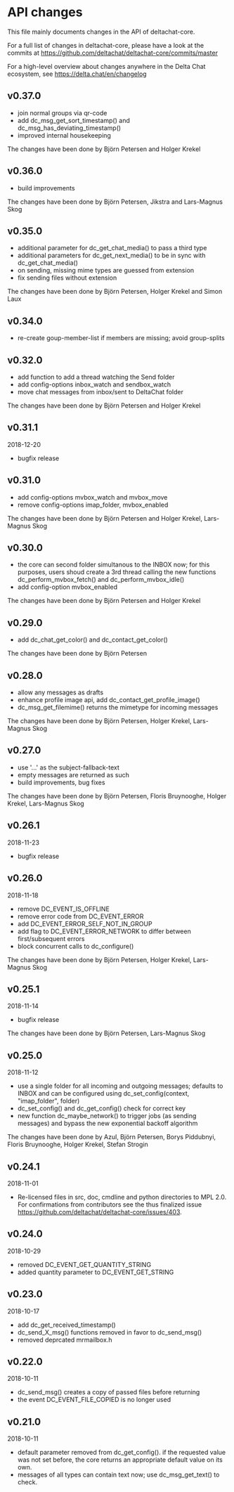 # API changes

This file mainly documents changes in the API of deltachat-core.

For a full list of changes in deltachat-core, please have a look at the commits at
https://github.com/deltachat/deltachat-core/commits/master

For a high-level overview about changes anywhere in the Delta Chat ecosystem,
see https://delta.chat/en/changelog

## v0.37.0

* join normal groups via qr-code
* add dc_msg_get_sort_timestamp() and dc_msg_has_deviating_timestamp()
* improved internal housekeeping

The changes have been done by Björn Petersen and Holger Krekel

## v0.36.0

* build improvements

The changes have been done by Björn Petersen, Jikstra
and Lars-Magnus Skog

## v0.35.0

* additional parameter for dc_get_chat_media() to pass a third type
* additional parameters for dc_get_next_media()
  to be in sync with dc_get_chat_media()
* on sending, missing mime types are guessed from extension
* fix sending files without extension

The changes have been done by Björn Petersen, Holger Krekel
and Simon Laux

## v0.34.0

* re-create goup-member-list if members are missing; avoid group-splits

## v0.32.0

* add function to add a thread watching the Send folder
* add config-options inbox_watch and sendbox_watch
* move chat messages from inbox/sent to DeltaChat folder

The changes have been done by Björn Petersen and Holger Krekel

## v0.31.1
2018-12-20

* bugfix release

## v0.31.0

* add config-options mvbox_watch and mvbox_move
* remove config-options imap_folder, mvbox_enabled

The changes have been done by Björn Petersen and Holger Krekel,
Lars-Magnus Skog

## v0.30.0

* the core can second folder simultanous to the INBOX now;
  for this purposes, users shoud create a 3rd thread calling
  the new functions dc_perform_mvbox_fetch() and dc_perform_mvbox_idle()
* add config-option mvbox_enabled

The changes have been done by Björn Petersen and Holger Krekel

## v0.29.0

* add dc_chat_get_color() and dc_contact_get_color()

The changes have been done by Björn Petersen

## v0.28.0

* allow any messages as drafts
* enhance profile image api, add dc_contact_get_profile_image()
* dc_msg_get_filemime() returns the mimetype for incoming messages

The changes have been done by Björn Petersen, Holger Krekel,
Lars-Magnus Skog

## v0.27.0

* use '...' as the subject-fallback-text
* empty messages are returned as such
* build improvements, bug fixes

The changes have been done by Björn Petersen, Floris Bruynooghe,
Holger Krekel, Lars-Magnus Skog

## v0.26.1
2018-11-23

* bugfix release

## v0.26.0
2018-11-18

* remove DC_EVENT_IS_OFFLINE
* remove error code from DC_EVENT_ERROR
* add DC_EVENT_ERROR_SELF_NOT_IN_GROUP
* add flag to DC_EVENT_ERROR_NETWORK to differ between first/subsequent errors
* block concurrent calls to dc_configure()

The changes have been done by Björn Petersen, Holger Krekel, Lars-Magnus Skog

## v0.25.1
2018-11-14

* bugfix release

The changes have been done by Björn Petersen, Lars-Magnus Skog

## v0.25.0
2018-11-12

* use a single folder for all incoming and outgoing messages;
  defaults to INBOX and can be configured using
  dc_set_config(context, "imap_folder", folder)
* dc_set_config() and dc_get_config() check for correct key
* new function dc_maybe_network() to trigger jobs (as sending messages)
  and bypass the new exponential backoff algorithm

The changes have been done by Azul, Björn Petersen, Borys Piddubnyi,
Floris Bruynooghe, Holger Krekel, Stefan Strogin

## v0.24.1
2018-11-01

* Re-licensed files in src, doc, cmdline and python directories to MPL 2.0. 
  For confirmations from contributors see the thus finalized issue
  https://github.com/deltachat/deltachat-core/issues/403.

## v0.24.0
2018-10-29

* removed DC_EVENT_GET_QUANTITY_STRING
* added quantity parameter to DC_EVENT_GET_STRING

## v0.23.0
2018-10-17

* add dc_get_received_timestamp()
* dc_send_X_msg() functions removed in favor to dc_send_msg()
* removed deprcated mrmailbox.h


## v0.22.0
2018-10-11

* dc_send_msg() creates a copy of passed files before returning
* the event DC_EVENT_FILE_COPIED is no longer used


## v0.21.0
2018-10-11

* default parameter removed from dc_get_config().
  if the requested value was not set before, 
  the core returns an appropriate default value on its own.
* messages of all types can contain text now;
  use dc_msg_get_text() to check.
